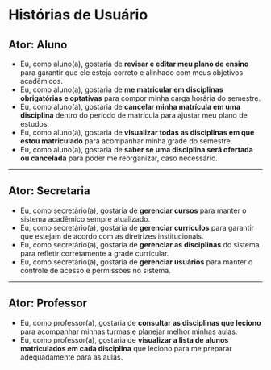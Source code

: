 # Histórias de Usuário

## Ator: Aluno

- Eu, como aluno(a), gostaria de **revisar e editar meu plano de ensino** para garantir que ele esteja correto e alinhado com meus objetivos acadêmicos.  
- Eu, como aluno(a), gostaria de **me matricular em disciplinas obrigatórias e optativas** para compor minha carga horária do semestre.  
- Eu, como aluno(a), gostaria de **cancelar minha matrícula em uma disciplina** dentro do período de matrícula para ajustar meu plano de estudos.  
- Eu, como aluno(a), gostaria de **visualizar todas as disciplinas em que estou matriculado** para acompanhar minha grade do semestre.  
- Eu, como aluno(a), gostaria de **saber se uma disciplina será ofertada ou cancelada** para poder me reorganizar, caso necessário.  

---

## Ator: Secretaria

- Eu, como secretário(a), gostaria de **gerenciar cursos** para manter o sistema acadêmico sempre atualizado.  
- Eu, como secretário(a), gostaria de **gerenciar currículos** para garantir que estejam de acordo com as diretrizes institucionais.  
- Eu, como secretário(a), gostaria de **gerenciar as disciplinas** do sistema para refletir corretamente a grade curricular.  
- Eu, como secretário(a), gostaria de **gerenciar usuários** para manter o controle de acesso e permissões no sistema.  

---

## Ator: Professor

- Eu, como professor(a), gostaria de **consultar as disciplinas que leciono** para acompanhar minhas turmas e planejar melhor minhas aulas.  
- Eu, como professor(a), gostaria de **visualizar a lista de alunos matriculados em cada disciplina** que leciono para me preparar adequadamente para as aulas.  
